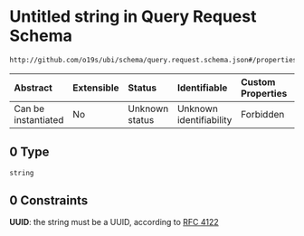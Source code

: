 # Untitled string in Query Request Schema

```txt
http://github.com/o19s/ubi/schema/query.request.schema.json#/properties/query_id/oneOf/0
```



| Abstract            | Extensible | Status         | Identifiable            | Custom Properties | Additional Properties | Access Restrictions | Defined In                                                                                |
| :------------------ | :--------- | :------------- | :---------------------- | :---------------- | :-------------------- | :------------------ | :---------------------------------------------------------------------------------------- |
| Can be instantiated | No         | Unknown status | Unknown identifiability | Forbidden         | Allowed               | none                | [query.request.schema.json\*](../../out/query.request.schema.json "open original schema") |

## 0 Type

`string`

## 0 Constraints

**UUID**: the string must be a UUID, according to [RFC 4122](https://tools.ietf.org/html/rfc4122 "check the specification")
